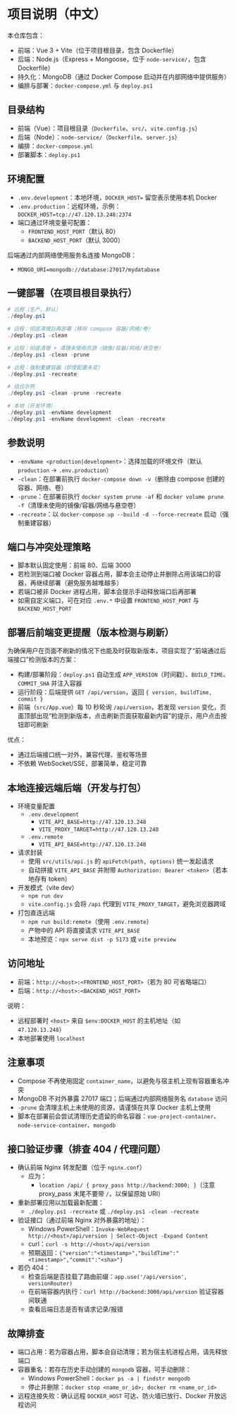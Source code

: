 # 项目说明（中文）

本仓库包含：
- 前端：Vue 3 + Vite（位于项目根目录，包含 Dockerfile）
- 后端：Node.js（Express + Mongoose，位于 `node-service/`，包含 Dockerfile）
- 持久化：MongoDB（通过 Docker Compose 启动并在内部网络中提供服务）
- 编排与部署：`docker-compose.yml` 与 `deploy.ps1`

## 目录结构

- 前端（Vue）：项目根目录（`Dockerfile`、`src/`、`vite.config.js`）
- 后端（Node）：`node-service/`（`Dockerfile`、`server.js`）
- 编排：`docker-compose.yml`
- 部署脚本：`deploy.ps1`

## 环境配置

- `.env.development`：本地环境，`DOCKER_HOST=` 留空表示使用本机 Docker
- `.env.production`：远程环境，示例：`DOCKER_HOST=tcp://47.120.13.248:2374`
- 端口通过环境变量可配置：
  - `FRONTEND_HOST_PORT`（默认 80）
  - `BACKEND_HOST_PORT`（默认 3000）

后端通过内部网络使用服务名连接 MongoDB：
- `MONGO_URI=mongodb://database:27017/mydatabase`

## 一键部署（在项目根目录执行）

```powershell
# 远程（生产，默认）
./deploy.ps1

# 远程：彻底清理后再部署（移除 compose 容器/网络/卷）
./deploy.ps1 -clean

# 远程：彻底清理 + 清理未使用资源（镜像/容器/网络/悬空卷）
./deploy.ps1 -clean -prune

# 远程：强制重建容器（即使配置未变）
./deploy.ps1 -recreate

# 组合示例
./deploy.ps1 -clean -prune -recreate

# 本地（开发环境）
./deploy.ps1 -envName development
./deploy.ps1 -envName development -clean -recreate
```

## 参数说明

- `-envName <production|development>`：选择加载的环境文件（默认 `production` -> `.env.production`）
- `-clean`：在部署前执行 `docker-compose down -v`（删除由 compose 创建的容器、网络、卷）
- `-prune`：在部署前执行 `docker system prune -af` 和 `docker volume prune -f`（清理未使用的镜像/容器/网络与悬空卷）
- `-recreate`：以 `docker-compose up --build -d --force-recreate` 启动（强制重建容器）

## 端口与冲突处理策略

- 脚本默认固定使用：前端 80、后端 3000
- 若检测到端口被 Docker 容器占用，脚本会主动停止并删除占用该端口的容器，再继续部署（避免服务越堆越多）
- 若端口被非 Docker 进程占用，脚本会提示手动释放端口后再部署
- 如需自定义端口，可在对应 `.env.*` 中设置 `FRONTEND_HOST_PORT` 与 `BACKEND_HOST_PORT`

## 部署后前端变更提醒（版本检测与刷新）

为确保用户在页面不刷新的情况下也能及时获取新版本，项目实现了“前端通过后端接口”检测版本的方案：
- 构建/部署阶段：`deploy.ps1` 自动生成 `APP_VERSION`（时间戳）、`BUILD_TIME`、`COMMIT_SHA` 并注入容器
- 运行阶段：后端提供 `GET /api/version`，返回 `{ version, buildTime, commit }`
- 前端（`src/App.vue`）每 10 秒轮询 `/api/version`，若发现 `version` 变化，页面顶部出现“检测到新版本，点击刷新页面获取最新内容”的提示，用户点击按钮即可刷新

优点：
- 通过后端接口统一对外，兼容代理、鉴权等场景
- 不依赖 WebSocket/SSE，部署简单，稳定可靠

## 本地连接远端后端（开发与打包）

- 环境变量配置
  - `.env.development`
    - `VITE_API_BASE=http://47.120.13.248`
    - `VITE_PROXY_TARGET=http://47.120.13.248`
  - `.env.remote`
    - `VITE_API_BASE=http://47.120.13.248`
- 请求封装
  - 使用 `src/utils/api.js` 的 `apiFetch(path, options)` 统一发起请求
  - 自动拼接 `VITE_API_BASE` 并附带 `Authorization: Bearer <token>`（若本地存有 token）
- 开发模式（vite dev）
  - `npm run dev`
  - `vite.config.js` 会将 `/api` 代理到 `VITE_PROXY_TARGET`，避免浏览器跨域
- 打包直连远端
  - `npm run build:remote`（使用 `.env.remote`）
  - 产物中的 API 将直接请求 `VITE_API_BASE`
  - 本地预览：`npx serve dist -p 5173` 或 `vite preview`

## 访问地址

- 前端：`http://<host>:<FRONTEND_HOST_PORT>`（若为 80 可省略端口）
- 后端：`http://<host>:<BACKEND_HOST_PORT>`

说明：
- 远程部署时 `<host>` 来自 `$env:DOCKER_HOST` 的主机地址（如 `47.120.13.248`）
- 本地部署使用 `localhost`

## 注意事项

- Compose 不再使用固定 `container_name`，以避免与宿主机上现有容器重名冲突
- MongoDB 不对外暴露 27017 端口；后端通过内部网络服务名 `database` 访问
- `-prune` 会清理主机上未使用的资源，请谨慎在共享 Docker 主机上使用
- 脚本在部署前会尝试清理历史遗留的命名容器：`vue-project-container`、`node-service-container`、`mongodb`

## 接口验证步骤（排查 404 / 代理问题）

- 确认前端 Nginx 转发配置（位于 `nginx.conf`）
  - 应为：
    - `location /api/ { proxy_pass http://backend:3000; }`（注意 proxy_pass 末尾不要带 `/`，以保留原始 URI）
- 重新部署应用以加载最新配置：
  - `./deploy.ps1 -recreate` 或 `./deploy.ps1 -clean -recreate`
- 验证接口（通过前端 Nginx 对外暴露的地址）：
  - Windows PowerShell：`Invoke-WebRequest http://<host>/api/version | Select-Object -Expand Content`
  - curl：`curl -s http://<host>/api/version`
  - 预期返回：`{"version":"<timestamp>","buildTime":"<timestamp>","commit":"<sha>"}`
- 若仍 404：
  - 检查后端是否挂载了路由前缀：`app.use('/api/version', versionRouter)`
  - 在前端容器内执行：`curl http://backend:3000/api/version` 验证容器间联通
  - 查看后端日志是否有请求记录/报错

## 故障排查

- 端口占用：若为容器占用，脚本会自动清理；若为宿主机进程占用，请先释放端口
- 容器重名：若存在历史手动创建的 `mongodb` 容器，可手动删除：
  - Windows PowerShell：`docker ps -a | findstr mongodb`
  - 停止并删除：`docker stop <name_or_id>; docker rm <name_or_id>`
- 远程连接失败：确认远程 `DOCKER_HOST` 可达、防火墙已放行、Docker 开放远程访问
